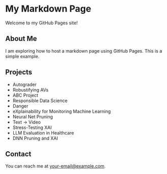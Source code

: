 # My Markdown Page

Welcome to my GitHub Pages site!

## About Me

I am exploring how to host a markdown page using GitHub Pages. This is a simple example.

## Projects
- Autograder
- Robustifying AVs
- ABC Project 
- Responsible Data Science
- Danger
- eXplainability for Monitoring Machine Learning
- Neural Net Pruning
- Text → Video
- Stress-Testing XAI
- LLM Evaluation in Healthcare
- DNN Pruning and XAI
## Contact

You can reach me at [your-email@example.com](mailto:your-email@example.com).
